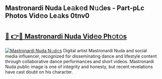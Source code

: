 ## Mastronardi Nuda Le𝚊k𝚎d N𝚞𝚍es - Part-pLc Photos Vid𝚎o Le𝚊ks 0tnv0

# <h2><a href="http://fbdkx27.evod.top/?m=Mastronardi+Nuda">🔗 👉🔴 Mastronardi Nuda Vid𝚎o Ph𝚘t𝚘s</a></h2>

[![Mastronardi Nuda N𝚞d𝚎s](https://i.imgur.com/8V9OHl7.gif)](http://fbdkx27.evod.top/?m=Mastronardi+Nuda)
Digital artist Mastronardi Nuda and social media influencer, recognized for disseminating dance and lifestyle content through collaborative dance performances and short videos. Mastronardi Nuda public image is one of integrity and honesty, but recent revelations have cast doubt on his character. 
